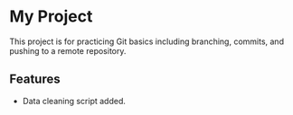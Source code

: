 # My Project

This project is for practicing Git basics including branching, commits, and pushing to a remote repository.

## Features
- Data cleaning script added.
